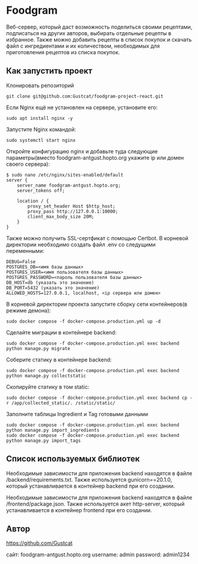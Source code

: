 # Foodgram
Веб-сервер, который даст возможность поделиться своими рецептами, подписаться на других авторов, выбирать отдельные рецепты в избранное. Также можно добавить рецепты в список покупок и скачать файл с ингредиентами и их количеством, необходимых для приготовления рецептов из списка покупок.
## Как запустить проект
Клонировать репозиторий
```
git clone git@github.com:Gustcat/foodgram-project-react.git
```
Если Nginx ещё не установлен на сервере, установите его:
```
sudo apt install nginx -y
```
Запустите Nginx командой:
```
sudo systemctl start nginx
```
Откройте конфигурацию nginx и добавьте туда следующие параметры(вместо foodgram-antgust.hopto.org укажите ip или домен своего сервера):
```
$ sudo nano /etc/nginx/sites-enabled/default
server {
    server_name foodgram-antgust.hopto.org;
    server_tokens off;

    location / {
        proxy_set_header Host $http_host;
        proxy_pass http://127.0.0.1:10000;
        client_max_body_size 20M;
    }
}
```
Также можно получить SSL-сертфикат с помощью Certbot.
В корневой директории необходимо создать файл .env со следущими переменными:
```
DEBUG=False
POSTGRES_DB=<имя базы данных>
POSTGRES_USER=<имя пользователя базы данных>
POSTGRES_PASSWORD=<пароль пользователя базы данных>
DB_HOST=db (указать это значение)
DB_PORT=5432 (указать это значение)
ALLOWED_HOSTS=127.0.0.1, localhost, <ip сервера или домен>
```
В корневой директории проекта запустите сборку сети контейнеров(в режиме демона):
```
sudo docker compose -f docker-compose.production.yml up -d
```
Сделайте миграции в контейнере backend:
```
sudo docker compose -f docker-compose.production.yml exec backend python manage.py migrate
```
Соберите статику в контейнере backend:
```
sudo docker compose -f docker-compose.production.yml exec backend python manage.py collectstatic
```
Скопируйте статику в том static:
```
sudo docker compose -f docker-compose.production.yml exec backend cp -r /app/collected_static/. /static/static/
```
Заполните таблицы Ingredient и Tag готовыми данными
```
sudo docker compose -f docker-compose.production.yml exec backend python manage.py import_ingredients
sudo docker compose -f docker-compose.production.yml exec backend python manage.py import_tags
```
## Список используемых библиотек
Необходимые зависимости для приложения backend находятся в файле /backend/requirements.txt. Также используется gunicorn==20.1.0, который устанавливается в контейнер backend при его создании.

Необходимые зависимости для приложения backend находятся в файле /frontend/package.json. Также используется акет http-server, который устанавливается в контейнер frontend при его создании.
## Автор
https://github.com/Gustcat

сайт: foodgram-antgust.hopto.org
username: admin
password: admin1234